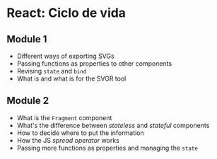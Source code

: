 # React: Ciclo de vida

## Module 1

* Different ways of exporting SVGs
* Passing functions as properties to other components
* Revising `state` and `bind`
* What is and what is for the SVGR tool

## Module 2

* What is the `Fragment` component
* What's the difference between *stateless* and *stateful* components
* How to decide where to put the information
* How the JS *spread operator* works
* Passing more functions as properties and managing the `state`